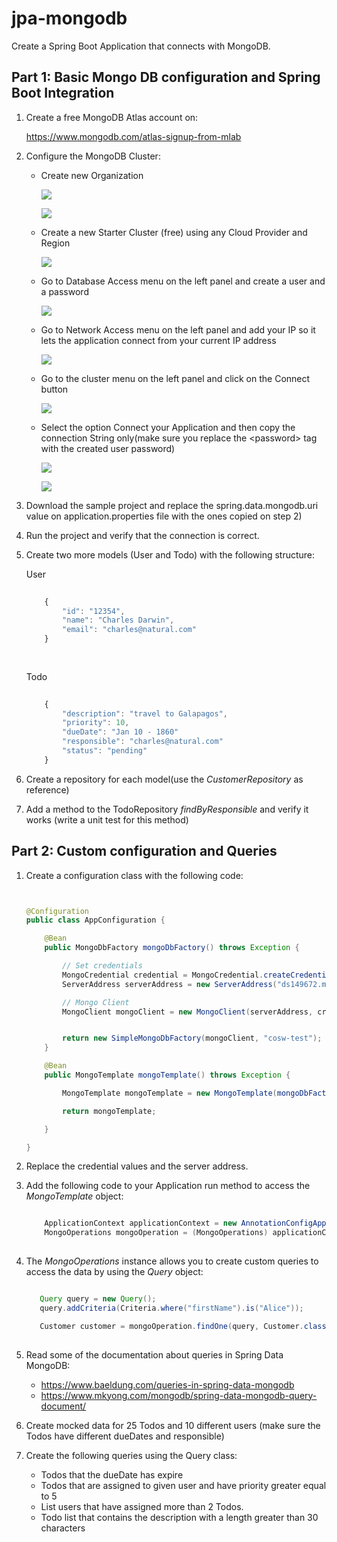 # jpa-mongodb
Create a Spring Boot Application that connects with MongoDB.


## Part 1: Basic Mongo DB configuration and Spring Boot Integration
1. Create a free MongoDB Atlas account on:

    https://www.mongodb.com/atlas-signup-from-mlab
    
2. Configure the MongoDB Cluster:

    * Create new Organization
    
        ![](img/step-1-a.png)
        
        ![](img/step-1-b.png)
    
    * Create a new Starter Cluster (free) using any Cloud Provider and Region
   
        ![](img/step-2.png)

    * Go to Database Access menu on the left panel and create a user and a password
    
        ![](img/step-3.png)
        
    * Go to Network Access menu on the left panel and add your IP so it lets the application connect from your current IP address
    
        ![](img/step-4.png)
        
    * Go to the cluster menu on the left panel and click on the Connect button
    
        ![](img/step-5.png)
        
    * Select the option Connect your Application and then copy the connection String only(make sure you replace the \<password\> tag with the created user password)
        
        ![](img/step-5-a.png)
        
        ![](img/step-5-b.png)
        
        
    
        
3. Download the sample project and replace the spring.data.mongodb.uri value on application.properties file with the ones copied on step 2)


4. Run the project and verify that the connection is correct.


5. Create two more models (User and Todo) with the following structure:

    User
    ````Javascript
        
        {
            "id": "12354",
            "name": "Charles Darwin",
            "email": "charles@natural.com"
        }
        
     
    ````     
    
    Todo
    ````Javascript
        
        {
            "description": "travel to Galapagos",
            "priority": 10,
            "dueDate": "Jan 10 - 1860"
            "responsible": "charles@natural.com"
            "status": "pending"
        }
    ````                  
    
    
6. Create a repository for each model(use the *CustomerRepository* as reference)

7. Add a method to the TodoRepository *findByResponsible* and verify it works (write a unit test for this method)

## Part 2: Custom configuration and Queries

1. Create a configuration class with the following code:

    ````java


    @Configuration
    public class AppConfiguration {
    
        @Bean
        public MongoDbFactory mongoDbFactory() throws Exception {
    
            // Set credentials
            MongoCredential credential = MongoCredential.createCredential("username", "database", "password".toCharArray());
            ServerAddress serverAddress = new ServerAddress("ds149672.mlab.com", 49672);
    
            // Mongo Client
            MongoClient mongoClient = new MongoClient(serverAddress, credential, new MongoClientOptions.Builder().build());
    
    
            return new SimpleMongoDbFactory(mongoClient, "cosw-test");
        }
    
        @Bean
        public MongoTemplate mongoTemplate() throws Exception {
    
            MongoTemplate mongoTemplate = new MongoTemplate(mongoDbFactory());
    
            return mongoTemplate;
    
        }
    
    }
    
    ````

2. Replace the credential values and the server address.

3. Add the following code to your Application run method to access the *MongoTemplate* object:

    ````java
    
        ApplicationContext applicationContext = new AnnotationConfigApplicationContext(AppConfiguration.class);
        MongoOperations mongoOperation = (MongoOperations) applicationContext.getBean("mongoTemplate");
     
    ````     
    
4. The *MongoOperations* instance allows you to create custom queries to access the data by using the *Query* object:
 
    ````java
    
       Query query = new Query();
       query.addCriteria(Criteria.where("firstName").is("Alice"));
    
       Customer customer = mongoOperation.findOne(query, Customer.class);
     
    ````  

5. Read some of the documentation about queries in Spring Data MongoDB:
 
    * https://www.baeldung.com/queries-in-spring-data-mongodb
    * https://www.mkyong.com/mongodb/spring-data-mongodb-query-document/

6. Create mocked data for 25 Todos and 10 different users (make sure the Todos have different dueDates and responsible)

7. Create the following queries using the Query class:

    * Todos that the dueDate has expire
    * Todos that are assigned to given user and have priority greater equal to 5
    * List users that have assigned more than 2 Todos.
    * Todo list that contains the description with a length greater than 30 characters           
    
    
